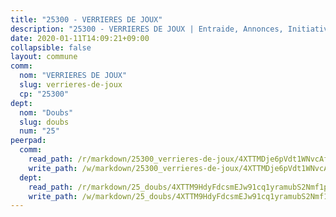 ```yaml
---
title: "25300 - VERRIERES DE JOUX"
description: "25300 - VERRIERES DE JOUX | Entraide, Annonces, Initiatives"
date: 2020-01-11T14:09:21+09:00
collapsible: false
layout: commune
comm:
  nom: "VERRIERES DE JOUX"
  slug: verrieres-de-joux
  cp: "25300"
dept:
  nom: "Doubs"
  slug: doubs
  num: "25"
peerpad:
  comm:
    read_path: /r/markdown/25300_verrieres-de-joux/4XTTMDje6pVdt1WNvcAf4RSwExboWD3vKDhNqNJh5k2t1iwLK
    write_path: /w/markdown/25300_verrieres-de-joux/4XTTMDje6pVdt1WNvcAf4RSwExboWD3vKDhNqNJh5k2t1iwLK-K3TgTnwpZjdE6AsQRNhnY8GnG73TSJZGrsbTjU3rQNkuDXJfTk8WZGw28x8fMCWwSaRC5nfgfZ7ZBxEVeLnhhU4NPkRtfS714r2qndNHb8eBQhjTRUtMsm25NxFMSrBF5r43Uakf
  dept:
    read_path: /r/markdown/25_doubs/4XTTM9HdyFdcsmEJw91cq1yramubS2Nmf1ps2s84xcMxY74Zv
    write_path: /w/markdown/25_doubs/4XTTM9HdyFdcsmEJw91cq1yramubS2Nmf1ps2s84xcMxY74Zv-K3TgURza6A4QY75MscA2g52nUX9tjMQaHW9mgBSgyRKNNp3M6gkaXA9iDDtpbSx22mTSZbQLYS1izbwsznz8e9u5BERCmGKxZ379xV2nAaDe1bGyxrjytc7G1EcbGtknRFYQ1Lxp
---
```


